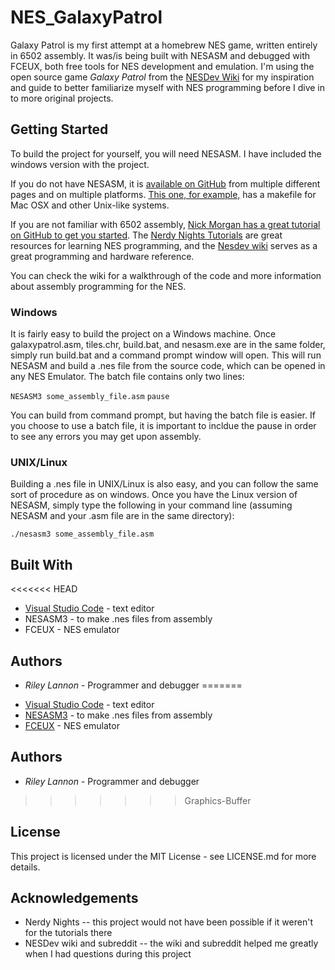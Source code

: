 # NES_GalaxyPatrol

Galaxy Patrol is my first attempt at a homebrew NES game, written entirely in 6502 assembly. It was/is being built with NESASM and debugged with FCEUX, both free tools for NES development and emulation.
I'm using the open source game _Galaxy Patrol_ from the [NESDev Wiki](https://wiki.nesdev.com/w/index.php/Nesdev_Wiki) for my inspiration and guide to better familiarize myself with NES programming before I dive in to more original projects.

## Getting Started

To build the project for yourself, you will need NESASM. I have included the windows version with the project.

If you do not have NESASM, it is [available on GitHub](https://github.com/toastynerd/nesasm) from multiple different pages and on multiple platforms. [This one, for example,](https://github.com/camsaul/nesasm) has a makefile for Mac OSX and other Unix-like systems.

If you are not familiar with 6502 assembly, [Nick Morgan has a great tutorial on GitHub to get you started](http://skilldrick.github.io/easy6502). The [Nerdy Nights Tutorials](http://nintendoage.com/forum/messageview.cfm?catid=22&threadid=7155) are great resources for learning NES programming, and the [Nesdev wiki](http://wiki.nesdev.com/w/index.php/Nesdev_Wiki) serves as a great programming and hardware reference.

You can check the wiki for a walkthrough of the code and more information about assembly programming for the NES.

### Windows

It is fairly easy to build the project on a Windows machine. Once galaxypatrol.asm, tiles.chr, build.bat, and nesasm.exe are in the same folder, simply run build.bat and a command prompt window will open. This will run NESASM and build a .nes file from the source code, which can be opened in any NES Emulator.
The batch file contains only two lines:

`NESASM3 some_assembly_file.asm`
`pause`

You can build from command prompt, but having the batch file is easier. If you choose to use a batch file, it is important to incldue the pause in order to see any errors you may get upon assembly.

### UNIX/Linux

Building a .nes file in UNIX/Linux is also easy, and you can follow the same sort of procedure as on windows. Once you have the Linux version of NESASM, simply type the following in your command line (assuming NESASM and your .asm file are in the same directory):

`./nesasm3 some_assembly_file.asm`

## Built With

<<<<<<< HEAD
- [Visual Studio Code](https://code.visualstudio.com/) - text editor
- NESASM3 - to make .nes files from assembly
- FCEUX - NES emulator

## Authors

- _Riley Lannon_ - Programmer and debugger
=======
* [Visual Studio Code]() - text editor
* [NESASM3]() - to make .nes files from assembly
* [FCEUX]() - NES emulator

## Authors

* _Riley Lannon_ - Programmer and debugger
>>>>>>> Graphics-Buffer

## License

This project is licensed under the MIT License - see LICENSE.md for more details.

## Acknowledgements

* Nerdy Nights -- this project would not have been possible if it weren't for the tutorials there
* NESDev wiki and subreddit -- the wiki and subreddit helped me greatly when I had questions during this project
